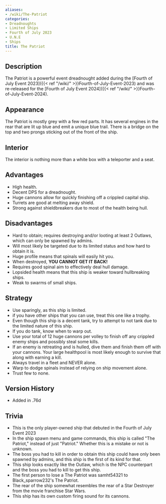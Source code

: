 ```yaml
---
aliases:
- /wiki/The-Patriot
categories:
- Dreadnoughts
- Limited Ships
- Fourth of July 2023
- U.N.E
- Ships
title: The Patriot
---
```


## Description

The Patriot is a powerful event dreadnought added during the [Fourth of July Event 2023]({{< ref "/wiki/" >}}Fourth-of-July-Event-2023) and was re-released for the [Fourth of July Event 2024]({{< ref "/wiki/" >}}Fourth-of-July-Event-2024).

## Appearance

The Patriot is mostly grey with a few red parts. It has several engines in the rear that are lit up blue and emit a unique blue trail. There is a bridge on the top and two prongs sticking out of the front of the ship.

## Interior

The interior is nothing more than a white box with a teleporter and a seat.

## Advantages

- High health.
- Decent DPS for a dreadnought.
- Huge cannons allow for quickly finishing off a crippled capital ship.
- Turrets are good at melting away shield.
- Strong against shieldbreakers due to most of the health being hull.

## Disadvantages

- Hard to obtain; requires destroying and/or looting at least 2 Outlaws, which can only be spawned by admins.
- Will most likely be targeted due to its limited status and how hard to obtain it is.
- Huge profile means that spinals will easily hit you.
- When destroyed, **YOU CANNOT GET IT BACK!**
- Requires good spinal aim to effectively deal hull damage.
- Lopsided health means that this ship is weaker toward hullbreaking ships.
- Weak to swarms of small ships.

## Strategy

- Use sparingly, as this ship is limited.
- if you have other ships that you can use, treat this one like a trophy.
- Even though this ship is a decent tank, try to attempt to not tank due to the limited nature of this ship.
- If you do tank, know when to warp out.
- Use your total of 12 huge cannons per volley to finish off any crippled enemy ships and possibly steal some kills.
- If an enemy is retreating and is hulled, dive them and finish them off with your cannons. Your large healthpool is most likely enough to survive that along with earning a kill.
- Always travel in a fleet and NEVER alone.
- Warp to dodge spinals instead of relying on ship movement alone.
- Trust few to none.

## Version History 

- Added in .76d

## Trivia

- This is the only player-owned ship that debuted in the Fourth of July Event 2023
- In the ship spawn menu and game commands, this ship is called "The Patriot," instead of just "Patriot." Whether this is a mistake or not is unknown.
- The boss you had to kill in order to obtain this ship could have only been spawned by admins, and this ship is the first of its kind for that.
- This ship looks exactly like the Outlaw, which is the NPC counterpart and the boss you had to kill to get this ship.
- The first person to lose a The Patriot was samht54321 to Black_sparrow232's The Patriot.
- The rear of the ship somewhat resembles the rear of a Star Destroyer from the movie franchise Star Wars.
- This ship has its own custom firing sound for its cannons.